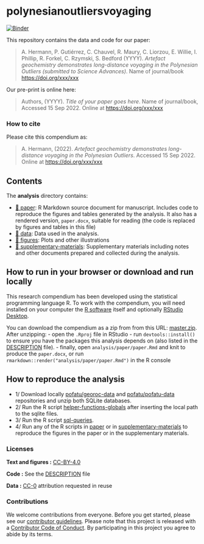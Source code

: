 
<!-- README.md is generated from README.Rmd. Please edit that file -->

# polynesianoutliersvoyaging

[![Binder](https://mybinder.org/badge_logo.svg)](https://mybinder.org/v2/gh/tupuni/polynesianoutliersvoyaging/master?urlpath=rstudio)

This repository contains the data and code for our paper:

> A. Hermann, P. Gutiérrez, C. Chauvel, R. Maury, C. Liorzou, E. Willie, I. Phillip, R. Forkel, C. Rzymski, S. Bedford (YYYY). *Artefact geochemistry demonstrates long-distance voyaging in the Polynesian Outliers (submitted to Science Advances)*. Name of journal/book
> <https://doi.org/xxx/xxx>

Our pre-print is online here:

> Authors, (YYYY). *Title of your paper goes here*. Name of
> journal/book, Accessed 15 Sep 2022. Online at
> <https://doi.org/xxx/xxx>

### How to cite

Please cite this compendium as:

> A. Hermann, (2022). *Artefact geochemistry demonstrates long-distance voyaging in the Polynesian Outliers*. Accessed 15 Sep 2022. Online at
> <https://doi.org/xxx/xxx>

## Contents

The **analysis** directory contains:

-   [:file_folder: paper](/analysis/paper): R Markdown source document
    for manuscript. Includes code to reproduce the figures and tables
    generated by the analysis. It also has a rendered version,
    `paper.docx`, suitable for reading (the code is replaced by figures
    and tables in this file)
-   [:file_folder: data](/analysis/data): Data used in the analysis.
-   [:file_folder: figures](/analysis/figures): Plots and other
    illustrations
-   [:file_folder:
    supplementary-materials](/analysis/supplementary-materials):
    Supplementary materials including notes and other documents prepared
    and collected during the analysis.

## How to run in your browser or download and run locally

This research compendium has been developed using the statistical
programming language R. To work with the compendium, you will need
installed on your computer the [R
software](https://cloud.r-project.org/) itself and optionally [RStudio
Desktop](https://rstudio.com/products/rstudio/download/).

You can download the compendium as a zip from from this URL:
[master.zip](/archive/master.zip). After unzipping: - open the `.Rproj`
file in RStudio - run `devtools::install()` to ensure you have the
packages this analysis depends on (also listed in the
[DESCRIPTION](/DESCRIPTION) file). - finally, open
`analysis/paper/paper.Rmd` and knit to produce the `paper.docx`, or run
`rmarkdown::render("analysis/paper/paper.Rmd")` in the R console

## How to reproduce the analysis

-   1/ Download locally [pofatu/georoc-data](https://github.com/pofatu/georoc-data) and [pofatu/pofatu-data](https://github.com/pofatu/pofatu-data) repositories and unzip both SQLite databases.
-   2/ Run the R script [helper-functions-globals](analysis/helper-functions-globals.R) after inserting the local path to the sqlite files.
-   3/ Run the R script [sql-queries](analysis/sql-queries.R).
-   4/ Run any of the R scripts in [paper](/analysis/paper) or in [supplementary-materials](/analysis/supplementary-materials) to reproduce the figures in the paper or in the supplementary materials.

### Licenses

**Text and figures :**
[CC-BY-4.0](http://creativecommons.org/licenses/by/4.0/)

**Code :** See the [DESCRIPTION](DESCRIPTION) file

**Data :** [CC-0](http://creativecommons.org/publicdomain/zero/1.0/)
attribution requested in reuse

### Contributions

We welcome contributions from everyone. Before you get started, please
see our [contributor guidelines](CONTRIBUTING.md). Please note that this
project is released with a [Contributor Code of Conduct](CONDUCT.md). By
participating in this project you agree to abide by its terms.
